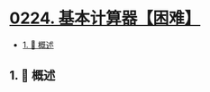 # [0224. 基本计算器【困难】](https://github.com/tnotesjs/TNotes.leetcode/tree/main/notes/0224.%20%E5%9F%BA%E6%9C%AC%E8%AE%A1%E7%AE%97%E5%99%A8%E3%80%90%E5%9B%B0%E9%9A%BE%E3%80%91)

<!-- region:toc -->

- [1. 📝 概述](#1--概述)

<!-- endregion:toc -->

## 1. 📝 概述
